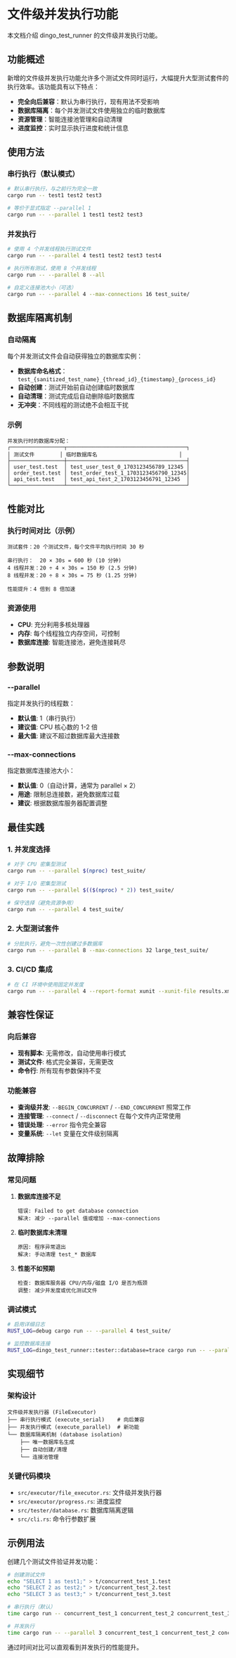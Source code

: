 # 文件级并发执行功能

本文档介绍 dingo_test_runner 的文件级并发执行功能。

## 功能概述

新增的文件级并发执行功能允许多个测试文件同时运行，大幅提升大型测试套件的执行效率。该功能具有以下特点：

- **完全向后兼容**：默认为串行执行，现有用法不受影响
- **数据库隔离**：每个并发测试文件使用独立的临时数据库
- **资源管理**：智能连接池管理和自动清理
- **进度监控**：实时显示执行进度和统计信息

## 使用方法

### 串行执行（默认模式）
```bash
# 默认串行执行，与之前行为完全一致
cargo run -- test1 test2 test3

# 等价于显式指定 --parallel 1
cargo run -- --parallel 1 test1 test2 test3
```

### 并发执行
```bash
# 使用 4 个并发线程执行测试文件
cargo run -- --parallel 4 test1 test2 test3 test4

# 执行所有测试，使用 8 个并发线程
cargo run -- --parallel 8 --all

# 自定义连接池大小（可选）
cargo run -- --parallel 4 --max-connections 16 test_suite/
```

## 数据库隔离机制

### 自动隔离
每个并发测试文件会自动获得独立的数据库实例：

- **数据库命名格式**：`test_{sanitized_test_name}_{thread_id}_{timestamp}_{process_id}`
- **自动创建**：测试开始前自动创建临时数据库
- **自动清理**：测试完成后自动删除临时数据库
- **无冲突**：不同线程的测试绝不会相互干扰

### 示例
```
并发执行时的数据库分配：
┌─────────────────┬──────────────────────────────────────┐
│ 测试文件        │ 临时数据库名                          │
├─────────────────┼──────────────────────────────────────┤
│ user_test.test  │ test_user_test_0_1703123456789_12345 │
│ order_test.test │ test_order_test_1_1703123456790_12345│
│ api_test.test   │ test_api_test_2_1703123456791_12345  │
└─────────────────┴──────────────────────────────────────┘
```

## 性能对比

### 执行时间对比（示例）
```
测试套件：20 个测试文件，每个文件平均执行时间 30 秒

串行执行：  20 × 30s = 600 秒 (10 分钟)
4 线程并发：20 ÷ 4 × 30s = 150 秒 (2.5 分钟)
8 线程并发：20 ÷ 8 × 30s = 75 秒 (1.25 分钟)

性能提升：4 倍到 8 倍加速
```

### 资源使用
- **CPU**: 充分利用多核处理器
- **内存**: 每个线程独立内存空间，可控制
- **数据库连接**: 智能连接池，避免连接耗尽

## 参数说明

### --parallel
指定并发执行的线程数：
- **默认值**: 1（串行执行）
- **建议值**: CPU 核心数的 1-2 倍
- **最大值**: 建议不超过数据库最大连接数

### --max-connections
指定数据库连接池大小：
- **默认值**: 0（自动计算，通常为 parallel × 2）
- **用途**: 限制总连接数，避免数据库过载
- **建议**: 根据数据库服务器配置调整

## 最佳实践

### 1. 并发度选择
```bash
# 对于 CPU 密集型测试
cargo run -- --parallel $(nproc) test_suite/

# 对于 I/O 密集型测试
cargo run -- --parallel $(($(nproc) * 2)) test_suite/

# 保守选择（避免资源争用）
cargo run -- --parallel 4 test_suite/
```

### 2. 大型测试套件
```bash
# 分批执行，避免一次性创建过多数据库
cargo run -- --parallel 8 --max-connections 32 large_test_suite/
```

### 3. CI/CD 集成
```bash
# 在 CI 环境中使用固定并发度
cargo run -- --parallel 4 --report-format xunit --xunit-file results.xml --all
```

## 兼容性保证

### 向后兼容
- **现有脚本**: 无需修改，自动使用串行模式
- **测试文件**: 格式完全兼容，无需更改
- **命令行**: 所有现有参数保持不变

### 功能兼容
- **查询级并发**: `--BEGIN_CONCURRENT` / `--END_CONCURRENT` 照常工作
- **连接管理**: `--connect` / `--disconnect` 在每个文件内正常使用
- **错误处理**: `--error` 指令完全兼容
- **变量系统**: `--let` 变量在文件级别隔离

## 故障排除

### 常见问题

1. **数据库连接不足**
   ```
   错误: Failed to get database connection
   解决: 减少 --parallel 值或增加 --max-connections
   ```

2. **临时数据库未清理**
   ```
   原因: 程序异常退出
   解决: 手动清理 test_* 数据库
   ```

3. **性能不如预期**
   ```
   检查: 数据库服务器 CPU/内存/磁盘 I/O 是否为瓶颈
   调整: 减少并发度或优化测试文件
   ```

### 调试模式
```bash
# 启用详细日志
RUST_LOG=debug cargo run -- --parallel 4 test_suite/

# 监控数据库连接
RUST_LOG=dingo_test_runner::tester::database=trace cargo run -- --parallel 4 test_suite/
```

## 实现细节

### 架构设计
```
文件级并发执行器 (FileExecutor)
├── 串行执行模式 (execute_serial)    # 向后兼容
├── 并发执行模式 (execute_parallel)  # 新功能
└── 数据库隔离机制 (database isolation)
    ├── 唯一数据库名生成
    ├── 自动创建/清理
    └── 连接池管理
```

### 关键代码模块
- `src/executor/file_executor.rs`: 文件级并发执行器
- `src/executor/progress.rs`: 进度监控
- `src/tester/database.rs`: 数据库隔离逻辑
- `src/cli.rs`: 命令行参数扩展

## 示例用法

创建几个测试文件验证并发功能：

```bash
# 创建测试文件
echo "SELECT 1 as test1;" > t/concurrent_test_1.test
echo "SELECT 2 as test2;" > t/concurrent_test_2.test
echo "SELECT 3 as test3;" > t/concurrent_test_3.test

# 串行执行（默认）
time cargo run -- concurrent_test_1 concurrent_test_2 concurrent_test_3

# 并发执行
time cargo run -- --parallel 3 concurrent_test_1 concurrent_test_2 concurrent_test_3
```

通过时间对比可以直观看到并发执行的性能提升。